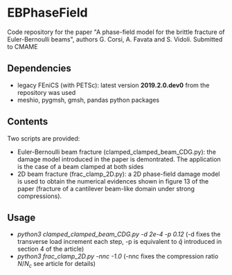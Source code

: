 # EBPhaseField
Code repository for the paper "A phase-field model for the brittle fracture of Euler-Bernoulli beams", authors G. Corsi, A. Favata and S. Vidoli.
Submitted to CMAME

## Dependencies
* legacy FEniCS (with PETSc): latest version **2019.2.0.dev0** from the repository was used 
* meshio, pygmsh, gmsh, pandas python packages

## Contents
Two scripts are provided:
* Euler-Bernoulli beam fracture (clamped_clamped_beam_CDG.py): the damage model introduced in the paper is demontrated. The application is the case of a beam clamped at both sides
* 2D beam fracture (frac_clamp_2D.py): a 2D phase-field damage model is used to obtain the numerical evidences shown in figure 13 of the paper (fracture of a cantilever beam-like domain under strong compressions).

## Usage
* *python3 clamped_clamped_beam_CDG.py -d 2e-4  -p 0.12*             (-d fixes the transverse load increment each step, -p is equivalent to $\bar{q}$ introduced in section 4 of the article)
* *python3 frac_clamp_2D.py -nnc -1.0*                               (-nnc fixes the compression ratio  $N/N_c$ see article for details)
